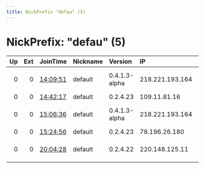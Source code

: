 ```yaml
---
title: NickPrefix "defau" (5)
---
```


# NickPrefix: "defau" (5)

|   Up |   Ext | JoinTime                                                                                            | Nickname   | Version       | IP              | AS                               | CC   |   ORp |   Dirp | OS      | Contact   |   eFamMembers |
|-----:|------:|:----------------------------------------------------------------------------------------------------|:-----------|:--------------|:----------------|:---------------------------------|:-----|------:|-------:|:--------|:----------|--------------:|
|    0 |     0 | [14:09:51](https://metrics.torproject.org/rs.html#details/DB5CEC17EC7EDC43BD7A7B096F1758C92ADEB2DC) | default    | 0.4.1.3-alpha | 218.221.193.164 | So-net Entertainment Corporation | jp   | 62379 |      0 | Windows | None      |             1 |
|    0 |     0 | [14:42:17](https://metrics.torproject.org/rs.html#details/ED76CDF64D54F89F7E44A979F97727CE5637C9EF) | default    | 0.2.4.23      | 109.11.81.16    | SFR SA                           | fr   |   443 |   9030 | Windows | None      |             1 |
|    0 |     0 | [15:06:36](https://metrics.torproject.org/rs.html#details/CD57A974901E08D09C08CD315BCA01DA486E17A6) | default    | 0.4.1.3-alpha | 218.221.193.164 | So-net Entertainment Corporation | jp   | 62379 |      0 | Windows | None      |             1 |
|    0 |     0 | [15:24:56](https://metrics.torproject.org/rs.html#details/9523748F388EED86D4B8CFB6A73AB555D20F5E4B) | default    | 0.2.4.23      | 78.196.26.180   | Free SAS                         | fr   |   443 |   9030 | Windows | None      |             1 |
|    0 |     0 | [20:04:28](https://metrics.torproject.org/rs.html#details/50CF4AFC8AFEB179CD240A0483BEB7C3BD1699C0) | default    | 0.2.4.22      | 220.148.125.11  | TOKAI Communications Corporation | jp   |   443 |   9030 | Windows | None      |             1 |
